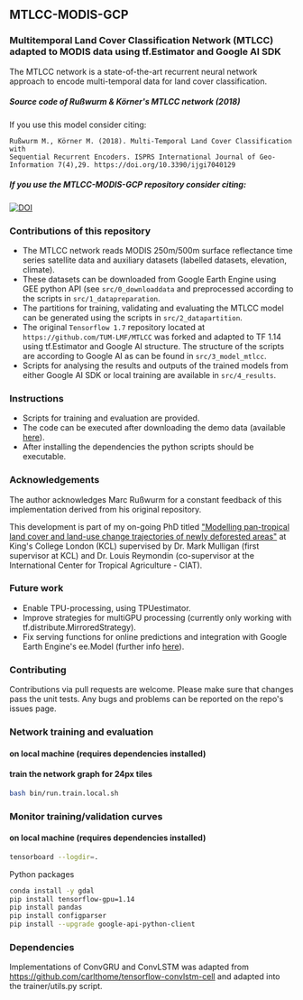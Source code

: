 ## MTLCC-MODIS-GCP
### Multitemporal Land Cover Classification Network (MTLCC) adapted to MODIS data using tf.Estimator and Google AI SDK

The MTLCC network is a state-of-the-art recurrent neural network approach to encode multi-temporal data for land cover classification.

##### Source code of Rußwurm & Körner's MTLCC network (2018)
If you use this model consider citing:
```
Rußwurm M., Körner M. (2018). Multi-Temporal Land Cover Classification with
Sequential Recurrent Encoders. ISPRS International Journal of Geo-Information 7(4),29. https://doi.org/10.3390/ijgi7040129

```
##### If you use the MTLCC-MODIS-GCP repository consider citing:
[![DOI](https://zenodo.org/badge/DOI/10.5281/zenodo.3597431.svg)](http://doi.org/10.5281/zenodo.3597431)


### Contributions of this repository
* The MTLCC network reads MODIS 250m/500m surface reflectance time series satellite data and auxiliary datasets (labelled datasets, elevation, climate).
* These datasets can be downloaded from Google Earth Engine using GEE python API (see `src/0_downloaddata` and preprocessed according to the scripts in `src/1_datapreparation`. 
* The partitions for training, validating and evaluating the MTLCC model can be generated using the scripts in `src/2_datapartition`.
* The original `Tensorflow 1.7` repository located at `https://github.com/TUM-LMF/MTLCC` was forked and adapted to TF 1.14 using tf.Estimator and Google AI structure. The structure of the scripts are according to Google AI as can be found in `src/3_model_mtlcc`.
* Scripts for analysing the results and outputs of the trained models from either Google AI SDK or local training are available in `src/4_results`.

### Instructions
* Scripts for training and evaluation are provided.
* The code can be executed after downloading the demo data (available [here](https://drive.google.com/drive/folders/1ljxThnqgeNsnfv_qejI-jE8O4bH9mHkW?usp=sharing)).
*  After installing the dependencies the python scripts should be executable.

### Acknowledgements
The author acknowledges Marc Rußwurm for a constant feedback of this implementation derived from his original repository. 

This development is part of my on-going PhD titled ["Modelling pan-tropical land cover and land-use change trajectories of newly deforested areas"](https://www.kcl.ac.uk/people/alejandro-coca-castro) at King's College London (KCL) supervised by Dr. Mark Mulligan (first supervisor at KCL) and Dr. Louis Reymondin (co-supervisor at the International Center for Tropical Agriculture - CIAT).

### Future work
* Enable TPU-processing, using TPUestimator.
* Improve strategies for multiGPU processing (currently only working with tf.distribute.MirroredStrategy).
* Fix serving functions for online predictions and integration with Google Earth Engine's ee.Model (further info [here](https://developers.google.com/earth-engine/tensorflow)).

### Contributing
Contributions via pull requests are welcome. Please make sure that changes pass the unit tests. Any bugs and problems can be reported on the repo's issues page.

### Network training and evaluation

#### on local machine (requires dependencies installed)

#### train the network graph for 24px tiles
```bash
bash bin/run.train.local.sh
```

### Monitor training/validation curves
#### on local machine (requires dependencies installed)

```bash
tensorboard --logdir=.
```

Python packages
```bash
conda install -y gdal
pip install tensorflow-gpu=1.14
pip install pandas
pip install configparser
pip install --upgrade google-api-python-client
```

### Dependencies
Implementations of ConvGRU and ConvLSTM was adapted from https://github.com/carlthome/tensorflow-convlstm-cell and adapted into the trainer/utils.py script.
